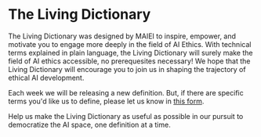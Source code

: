 # The Living Dictionary 

The Living Dictionary was designed by MAIEI to inspire, empower, and motivate you to engage more deeply in the field of AI Ethics. With technical terms explained in plain language, the Living Dictionary will surely make the field of AI ethics accessible, no prerequesites necessary! We hope that the Living Dictionary will encourage you to join us in shaping the trajectory of ethical AI development.

Each week we will be releasing a new definition. But, if there are specific terms you'd like us to define, please let us know in [this form](https://airtable.com/shrB3tKSE2MUqPbBv). 

Help us make the Living Dictionary as useful as possible in our pursuit to democratize the AI space, one definition at a time.

